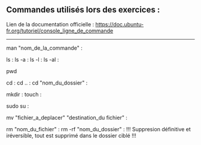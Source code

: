 Commandes utilisés lors des exercices :
------

Lien de la documentation officielle : https://doc.ubuntu-fr.org/tutoriel/console_ligne_de_commande

------

man "nom_de_la_commande" : 

ls :
ls -a :
ls -l :
ls -al :

pwd

cd :
cd .. :
cd "nom_du_dossier" :

mkdir :
touch :

sudo su : 

mv "fichier_a_deplacer" "destination_du fichier" : 

rm "nom_du_fichier" :
rm -rf "nom_du_dossier" :
!!! Suppresion définitive et iréversible, tout est supprimé dans le dossier ciblé !!!
